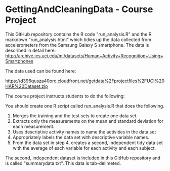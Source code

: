 # GettingAndCleaningData - Course Project

This GitHub repository contains the R code "run_analysis.R" and the R markdown "run_analysis.html" which tidies up the data collected from accelerometers from the Samsung Galaxy S smartphone. The data is described in detail here:
http://archive.ics.uci.edu/ml/datasets/Human+Activity+Recognition+Using+Smartphones

The data used can be found here:

https://d396qusza40orc.cloudfront.net/getdata%2Fprojectfiles%2FUCI%20HAR%20Dataset.zip

The course project instructs students to do the following:

 You should create one R script called run_analysis.R that does the following. 

1.  Merges the training and the test sets to create one data set.
2.  Extracts only the measurements on the mean and standard deviation for each measurement. 
3.  Uses descriptive activity names to name the activities in the data set
4.  Appropriately labels the data set with descriptive variable names. 
5.  From the data set in step 4, creates a second, independent tidy data set with the average of each variable for each activity and each subject.


The second, independent dataset is included in this GitHub repository and is called "summarydata.txt". This data is tab-delimeted.


